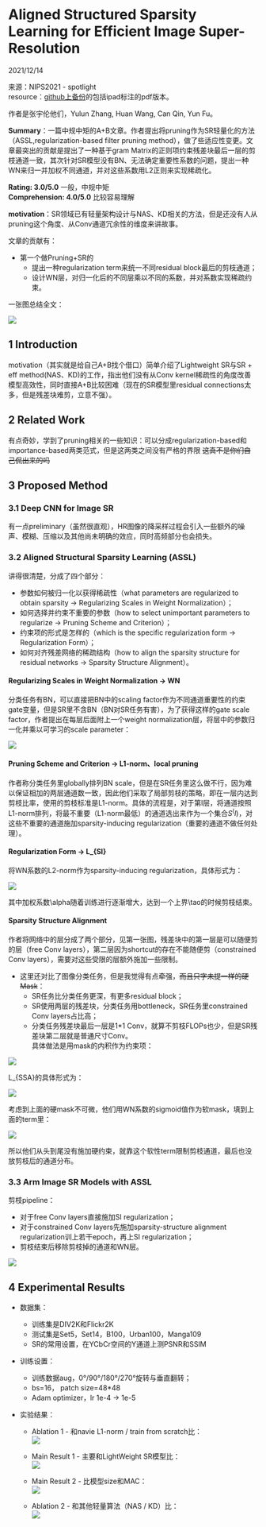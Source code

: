 # Aligned Structured Sparsity Learning for Efficient Image Super-Resolution  

2021/12/14  

来源：NIPS2021 - spotlight  
resource：[github上备份](https://github.com/YouCaiJun98/YouCaiJun98.github.io/blob/master/articles/CV/SuperResolution/ASSL.pdf)的包括ipad标注的pdf版本。  

作者是张宇伦他们，Yulun Zhang, Huan Wang, Can Qin, Yun Fu。  

**Summary**：一篇中规中矩的A+B文章。作者提出将pruning作为SR轻量化的方法（ASSL,regularization-based filter pruning method），做了些适应性变更。文章最突出的贡献是提出了一种基于gram Matrix的正则项约束残差块最后一层的剪枝通道一致，其次针对SR模型没有BN、无法确定重要性系数的问题，提出一种WN来归一并加权不同通道，并对这些系数用L2正则来实现稀疏化。   

**Rating: 3.0/5.0**  一般，中规中矩  
**Comprehension: 4.0/5.0**  比较容易理解  

**motivation**：SR领域已有轻量架构设计与NAS、KD相关的方法，但是还没有人从pruning这个角度、从Conv通道冗余性的维度来讲故事。  

文章的贡献有：  
* 第一个做Pruning+SR的
    * 提出一种regularization term来统一不同residual block最后的剪枝通道；
    * 设计WN层，对归一化后的不同层乘以不同的系数，并对系数实现稀疏约束。   

一张图总结全文：  

![](https://raw.githubusercontent.com/YouCaiJun98/MyPicBed/main/imgs/202112210001.png)  

## 1 Introduction  
motivation（其实就是给自己A+B找个借口）简单介绍了Lightweight SR与SR + eff method(NAS、KD)的工作，指出他们没有从Conv kernel稀疏性的角度改善模型高效性，同时直接A+B比较困难（现在的SR模型里residual connections太多，但是残差块难剪，立意不强）。  

## 2 Related Work  
有点奇妙，学到了pruning相关的一些知识：可以分成regularization-based和importance-based两类范式，但是这两类之间没有严格的界限 ~~这真不是你们自己侃出来的吗~~  

## 3 Proposed Method  
### 3.1 Deep CNN for Image SR  
有一点preliminary（虽然很直观），HR图像的降采样过程会引入一些额外的噪声、模糊、压缩以及其他尚未明确的效应，同时高频部分也会损失。   

### 3.2 Aligned Structural Sparsity Learning (ASSL)  
讲得很清楚，分成了四个部分：
* 参数如何被归一化以获得稀疏性（what parameters are regularized to obtain sparsity -> Regularizing Scales in Weight Normalization）；
* 如何选择并约束不重要的参数（how to select unimportant parameters to regularize -> Pruning Scheme and Criterion）；
* 约束项的形式是怎样的（which is the specific regularization form -> Regularization Form）；
* 如何对齐残差网络的稀疏结构（how to align the sparsity structure for residual networks -> Sparsity Structure Alignment）。  

#### Regularizing Scales in Weight Normalization -> WN  
分类任务有BN，可以直接把BN中的scaling factor作为不同通道重要性的约束gate变量，但是SR里不含BN（BN对SR任务有害），为了获得这样的gate scale factor，作者提出在每层后面附上一个weight normalization层，将层中的参数归一化并乘以可学习的scale parameter：  

![](https://raw.githubusercontent.com/YouCaiJun98/MyPicBed/main/imgs/202112210002.png)  

#### Pruning Scheme and Criterion -> L1-norm、local pruning  
作者称分类任务里globally排列BN scale，但是在SR任务里这么做不行，因为难以保证相加的两层通道数一致，因此他们采取了局部剪枝的策略，即在一层内达到剪枝比率，使用的剪枝标准是L1-norm。具体的流程是，对于第l层，将通道按照L1-norm排列，将最不重要（L1-norm最低）的通道选出来作为一个集合$S^({l)}$，对这些不重要的通道施加sparsity-inducing regularization（重要的通道不做任何处理）。  

#### Regularization Form -> L_{SI}  
将WN系数的L2-norm作为sparsity-inducing regularization，具体形式为：  

![](https://raw.githubusercontent.com/YouCaiJun98/MyPicBed/main/imgs/202112210003.png)  

其中加权系数\alpha随着训练进行逐渐增大，达到一个上界\tao的时候剪枝结束。  

#### Sparsity Structure Alignment  
作者将网络中的层分成了两个部分，见第一张图，残差块中的第一层是可以随便剪的层（free Conv layers），第二层因为shortcut的存在不能随便剪（constrained Conv layers），需要对这些受限的层额外施加一些限制。  
* 这里还对比了图像分类任务，但是我觉得有点牵强，~~而且只字未提一样的硬Mask~~：  
    * SR任务比分类任务更深，有更多residual block；  
    * SR使用两层的残差块，分类任务用bottleneck，SR任务里constrained Conv layers占比高；  
    * 分类任务残差块最后一层是1*1 Conv，就算不剪枝FLOPs也少，但是SR残差块第二层就是普通尺寸Conv。  
具体做法是用mask的内积作为约束项：

![](https://raw.githubusercontent.com/YouCaiJun98/MyPicBed/main/imgs/202112210004.png)  

L_{SSA}的具体形式为：  

![](https://raw.githubusercontent.com/YouCaiJun98/MyPicBed/main/imgs/202112210005.png)  

考虑到上面的硬mask不可微，他们用WN系数的sigmoid值作为软mask，填到上面的term里：  

![](https://raw.githubusercontent.com/YouCaiJun98/MyPicBed/main/imgs/202112210006.png)  

所以他们从头到尾没有施加硬约束，就靠这个软性term限制剪枝通道，最后也没放剪枝后的通道分布。  

### 3.3 Arm Image SR Models with ASSL  
剪枝pipeline：  
* 对于free Conv layers直接施加SI regularization；  
* 对于constrained Conv layers先施加sparsity-structure alignment regularization训上若干epoch，再上SI regularization；  
* 剪枝结束后移除剪枝掉的通道和WN层。  

![](https://raw.githubusercontent.com/YouCaiJun98/MyPicBed/main/imgs/202112210007.png)  

## 4 Experimental Results  
* 数据集：
    * 训练集是DIV2K和Flickr2K  
    * 测试集是Set5，Set14，B100，Urban100，Manga109  
    * SR的常用设置，在YCbCr空间的Y通道上测PSNR和SSIM  

* 训练设置：  
    * 训练数据aug，0°/90°/180°/270°旋转与垂直翻转；  
    * bs=16， patch size=48*48  
    * Adam optimizer，lr 1e-4 -> 1e-5  

* 实验结果：  
    * Ablation 1 - 和navie L1-norm / train from scratch比：  
    ![](https://raw.githubusercontent.com/YouCaiJun98/MyPicBed/main/imgs/202112210008.png)  

    * Main Result 1 - 主要和LightWeight SR模型比：  
    ![](https://raw.githubusercontent.com/YouCaiJun98/MyPicBed/main/imgs/202112210009.png)  

    * Main Result 2 - 比模型size和MAC：  
    ![](https://raw.githubusercontent.com/YouCaiJun98/MyPicBed/main/imgs/202112210010.png)  

    * Ablation 2 - 和其他轻量算法（NAS / KD）比：  
    ![](https://raw.githubusercontent.com/YouCaiJun98/MyPicBed/main/imgs/202112210011.png)
